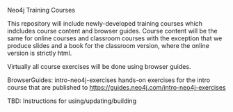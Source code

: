 Neo4j Training Courses

This repository will include newly-developed training courses which indcludes course content and browser guides. Course content will be the same for online courses and classroom courses with the exception that we produce slides and a book for the classroom version, where the online version is strictly html.

Virtually all course exercises will be done using browser guides.

BrowserGuides:
  intro-neo4j-exercises       hands-on exercises for the intro course that are published to https://guides.neo4j.com/intro-neo4j-exercises


TBD: Instructions for using/updating/building

